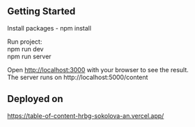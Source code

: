 ## Getting Started
Install packages - npm install <br />

Run project: <br />
npm run dev <br />
npm run server 


Open [http://localhost:3000](http://localhost:3000) with your browser to see the result. <br />
The server runs on http://localhost:5000/content

## Deployed on
https://table-of-content-hrbg-sokolova-an.vercel.app/
